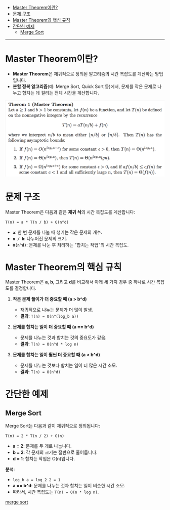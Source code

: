 - [Master Theorem이란?](#master-theorem이란)
- [문제 구조](#문제-구조)
- [Master Theorem의 핵심 규칙](#master-theorem의-핵심-규칙)
- [간단한 예제](#간단한-예제)
  - [Merge Sort](#merge-sort)

----

# Master Theorem이란?
- **Master Theorem**은 재귀적으로 정의된 알고리즘의 시간 복잡도를 계산하는 방법입니다.
- **분할 정복 알고리즘**(예: Merge Sort, Quick Sort 등)에서, 문제를 작은 문제로 나누고 합치는 데 걸리는 전체 시간을 계산합니다.

![](/_img/master_theorem.png)

# 문제 구조
Master Theorem은 다음과 같은 **재귀 식**의 시간 복잡도를 계산합니다:

```
T(n) = a * T(n / b) + O(n^d)
```

- **`a`**: 한 번 문제를 나눌 때 생기는 작은 문제의 개수.
- **`n / b`**: 나누어진 문제의 크기.
- **`O(n^d)`**: 문제를 나눈 후 처리하는 "합치는 작업"의 시간 복잡도.

# Master Theorem의 핵심 규칙
Master Theorem은 **a**, **b**, 그리고 **d**를 비교해서 아래 세 가지 경우 중 하나로 시간 복잡도를 결정합니다.

1. **작은 문제 풀이가 더 중요할 때 (a > b^d)**  
   - 재귀적으로 나누는 문제가 더 많이 발생.  
   - **결과**: `T(n) = O(n^(log_b a))`

2. **문제를 합치는 일이 더 중요할 때 (a == b^d)**  
   - 문제를 나누는 것과 합치는 것의 중요도가 같음.  
   - **결과**: `T(n) = O(n^d * log n)`

3. **문제를 합치는 일이 훨씬 더 중요할 때 (a < b^d)**  
   - 문제를 나누는 것보다 합치는 일이 더 많은 시간 소모.  
   - **결과**: `T(n) = O(n^d)`

# 간단한 예제
## Merge Sort

Merge Sort는 다음과 같이 재귀적으로 정의됩니다:

```
T(n) = 2 * T(n / 2) + O(n)
```

- **a = 2**: 문제를 두 개로 나눕니다.
- **b = 2**: 각 문제의 크기는 절반으로 줄어듭니다.
- **d = 1**: 합치는 작업은 O(n)입니다.

**분석**:
- `log_b a = log_2 2 = 1`  
- **a == b^d**: 문제를 나누는 것과 합치는 일이 비슷한 시간 소모.  
- 따라서, 시간 복잡도는 `T(n) = O(n * log n)`.

[merge sort](/fundamentals/sort/mergesort/README.md#idea)
